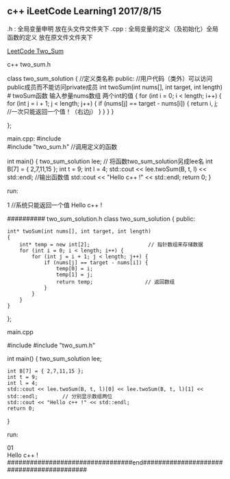 ## c++ iLeetCode Learning1  2017/8/15
.h : 全局变量申明   放在头文件文件夹下
.cpp :  全局变量的定义（及初始化）全局函数的定义  放在原文件文件夹下

[LeetCode Two_Sum](https://leetcode.com/problems/two-sum/description/)

c++ two_sum.h

class two_sum_solution {         //定义类名称
public:                          //用户代码（类外）可以访问public成员而不能访问private成员
	int twoSum(int nums[], int target, int length)     # twoSum函数 输入参量nums数组 两个int的值
	{
		for (int i = 0; i < length; i++) {
			for (int j = i + 1; j < length; j++) {
				if (nums[j] == target - nums[i]) {
					return  i, j;          //一次只能返回一个值！（右边j）
				}
			}
		}
	}

};

main.cpp:
#include <iostream>                
#include "two_sum.h"              //调用定义的函数


int main()
{
	two_sum_solution lee;           // 将函数two_sum_solution另成lee名
	int B[7] = { 2,7,11,15 };
	int t = 9;
	int l = 4;
	std::cout << lee.twoSum(B, t, l) << std::endl;   //输出函数值
	std::cout << "Hello c++ !" << std::endl;
	return 0;
}

run:

1                               //系统只能返回一个值
Hello c++ !

########## two_sum_solution.h
class two_sum_solution {
public:

	int* twoSum(int nums[], int target, int length)
	{
		int* temp = new int[2];                   // 指针数组来存储数据
		for (int i = 0; i < length; i++) {
			for (int j = i + 1; j < length; j++) {
				if (nums[j] == target - nums[i]) {
					temp[0] = i;
					temp[1] = j;
					return temp;                 // 返回数组
				}
			}
		}
	}

};

main.cpp

#include <iostream>
#include "two_sum.h"

int main()
{
	two_sum_solution lee;
	
	int B[7] = { 2,7,11,15 };
	int t = 9;
	int l = 4;
	std::cout << lee.twoSum(B, t, l)[0] << lee.twoSum(B, t, l)[1] << std::endl;        // 分别显示数组两位
	std::cout << "Hello c++ !" << std::endl;
	return 0;
}

run:

01                              
Hello c++ !
#################################end##########################################

